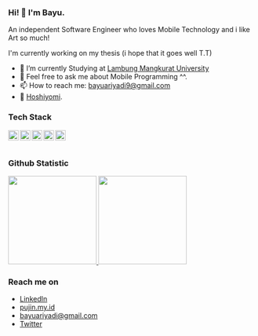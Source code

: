 ### Hi! 👋 I'm Bayu.

An independent Software Engineer who loves Mobile Technology and i like Art so much!

I'm currently working on my thesis (i hope that it goes well T.T)

- 🔭 I’m currently Studying at [Lambung Mangkurat University](https://ulm.ac.id/id/)
- 💬 Feel free to ask me about Mobile Programming ^^.
- 📫 How to reach me: bayuariyadi9@gmail.com
- 🌠 [Hoshiyomi](https://www.youtube.com/@HoshimachiSuisei).

### Tech Stack
  <a href="#"><img align="left" alt="JavaScript" title="JavaScript" width="21px" src="https://upload.wikimedia.org/wikipedia/commons/9/99/Unofficial_JavaScript_logo_2.svg" /></a>
  <a href="https://www.php.net/"><img align="left" alt="php" title="php" width="21px" src="https://iconape.com/wp-content/files/ac/371303/svg/371303.svg" /></a>
  <a href="https://www.java.com/"><img align="left" alt="Java" title="Java" width="21px" src="https://iconape.com/wp-content/files/zy/371206/svg/371206.svg" /></a>
  <a href="https://www.android.com/"><img align="left" alt="Android" title="Android" width="21px" src="https://iconape.com/wp-content/files/uq/385827/svg/385827.svg" /></a>
  <a href="https://kotlinlang.org/"><img align="left" alt="Kotlin" title="Kotlin" width="21px" src="https://iconape.com/wp-content/files/fg/371054/svg/371054.svg" /></a>
  <br>
  <br>
  
### Github Statistic
<p align="left">
<a href="https://github.com/BayuAriyadi">
  <img height="180em" src="https://github-readme-stats-eight-theta.vercel.app/api?username=BayuAriyadi&show_icons=true&theme=algolia&include_all_commits=true&count_private=true"/>
  <img height="180em" src="https://github-readme-stats-eight-theta.vercel.app/api/top-langs/?username=BayuAriyadi&layout=compact&langs_count=8&theme=algolia"/>
</a>
</p>

### Reach me on
- <a href="https://www.linkedin.com/in/bayuariyadi/">LinkedIn</a>
- <a href="https://pujin.my.id">pujin.my.id</a>
- bayuariyadi@gmail.com
- <a href="https://twitter/fuujinnn_">Twitter</a>
